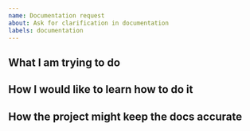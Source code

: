 ```yaml
---
name: Documentation request
about: Ask for clarification in documentation
labels: documentation
---
```


<!--
  Welcome! Before creating a new issue:
  - [ ] Search for relevant issues
  - [ ] Search the docs
-->

## What I am trying to do

<!--
  Describe what you are trying to do, and how the current docs aren't helping
  you achieve it
-->

## How I would like to learn how to do it

<!--
  Describe what would help you understand what you are trying to do, e.g.
  tutorials, code comments, etc.
-->

## How the project might keep the docs accurate

<!--
  Describe how this documentation can be kept up-to-date: testing,
  link checking, etc.
-->
